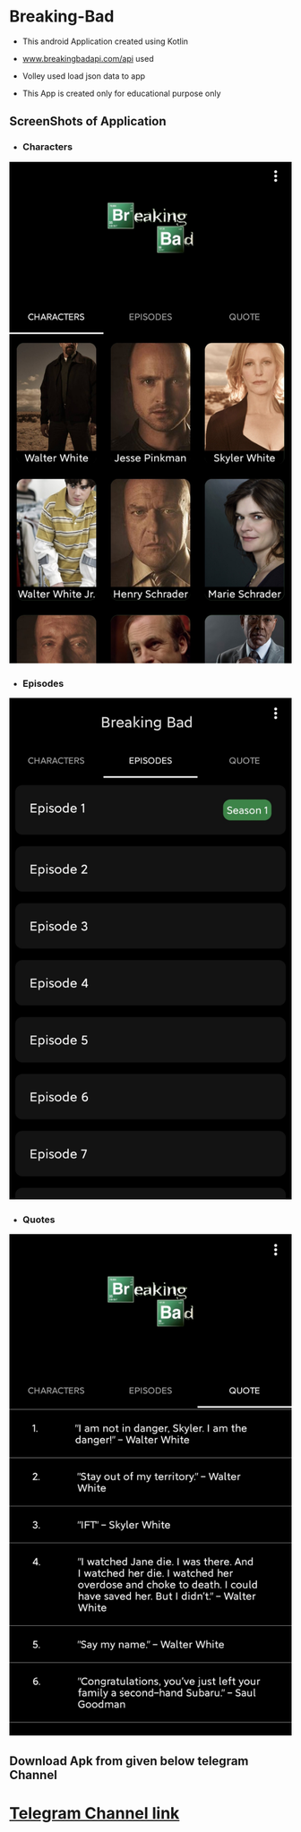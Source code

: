 # Breaking-Bad 

* This android Application created using Kotlin
* www.breakingbadapi.com/api used
* Volley used load json data to app

* This App is created only for educational purpose only
## ScreenShots of Application 
 
* ### Characters
![Application Images](./IMG_20200708_162200.jpg)
* ### Episodes
![Application Images](./IMG_20200708_162215.jpg)
* ### Quotes
![Application Images](./IMG_20200708_162234.jpg)

## Download Apk from given below telegram Channel

# [Telegram Channel link](https://www.t.me/detroitdeveloper)
